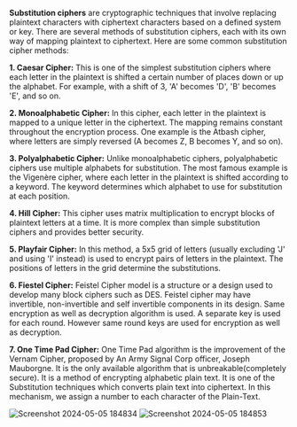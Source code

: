 
**Substitution ciphers** are cryptographic techniques that involve replacing plaintext characters with ciphertext characters based on a defined system or key. There are several methods of substitution ciphers, each with its own way of mapping plaintext to ciphertext. Here are some common substitution cipher methods:

**1. Caesar Cipher:** This is one of the simplest substitution ciphers where each letter in the plaintext is shifted a certain number of places down or up the alphabet. For example, with a shift of 3, 'A' becomes 'D', 'B' becomes 'E', and so on.

**2. Monoalphabetic Cipher:** In this cipher, each letter in the plaintext is mapped to a unique letter in the ciphertext. The mapping remains constant throughout the encryption process. One example is the Atbash cipher, where letters are simply reversed (A becomes Z, B becomes Y, and so on).

**3. Polyalphabetic Cipher:** Unlike monoalphabetic ciphers, polyalphabetic ciphers use multiple alphabets for substitution. The most famous example is the Vigenère cipher, where each letter in the plaintext is shifted according to a keyword. The keyword determines which alphabet to use for substitution at each position.

**4. Hill Cipher:** This cipher uses matrix multiplication to encrypt blocks of plaintext letters at a time. It is more complex than simple substitution ciphers and provides better security.

**5. Playfair Cipher:** In this method, a 5x5 grid of letters (usually excluding 'J' and using 'I' instead) is used to encrypt pairs of letters in the plaintext. The positions of letters in the grid determine the substitutions.

**6. Fiestel Cipher:** Feistel Cipher model is a structure or a design used to develop many block ciphers such as DES. Feistel cipher may have invertible, non-invertible and self invertible components in its design. Same encryption as well as decryption algorithm is used. A separate key is used for each round. However same round keys are used for encryption as well as decryption.

**7. One Time Pad Cipher:** One Time Pad algorithm is the improvement of the Vernam Cipher, proposed by An Army Signal Corp officer, Joseph Mauborgne. It is the only available algorithm that is unbreakable(completely secure). It is a method of encrypting alphabetic plain text. It is one of the Substitution techniques which converts plain text into ciphertext. In this mechanism, we assign a number to each character of the Plain-Text.

![Screenshot 2024-05-05 184834](https://github.com/Tejas9523/Cyber-Security-Project/assets/112255875/52cc15c4-cadc-473d-b99f-639c7f5211b5)
![Screenshot 2024-05-05 184853](https://github.com/Tejas9523/Cyber-Security-Project/assets/112255875/548b04af-a35c-4383-8707-0a58dc5ee33c)
